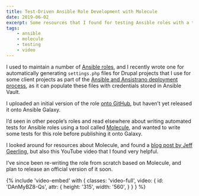 ```yaml
---
title: Test-Driven Ansible Role Development with Molecule
date: 2019-06-02
excerpt: Some resources that I found for testing Ansible roles with a tool called Molecule.
tags:
    - ansible
    - molecule
    - testing
    - video
---
```


I used to maintain a number of [Ansible roles][roles], and I recently wrote one
for automatically generating `settings.php` files for Drupal projects that I use
for some client projects as part of the [Ansible and Ansistrano deployment
process][talk], as it can populate these files with credentials stored in
Ansible Vault.

I uploaded an initial version of the role [onto GitHub][github], but haven’t yet
released it onto Ansible Galaxy.

I’d seen in other people’s roles and read elsewhere about writing automated
tests for Ansible roles using a tool called [Molecule][molecule], and wanted to
write some tests for this role before publishing it onto Galaxy.

I looked around for resources about Molecule, and found a [blog post by Jeff
Geerling][jeff-post], but also this YouTube video that I found very helpful.

I’ve since been re-writing the role from scratch based on Molecule, and plan to
release an official version of it soon.

{% include 'video-embed' with {
    classes: 'video-full',
    video: {
        id: 'DAnMyBZ8-Qs',
        attr: {
            height: '315',
            width: '560',
        }
    }
} %}

[github]: https://github.com/opdavies/ansible-role-drupal-settings
[jeff-post]:
  https://www.jeffgeerling.com/blog/2018/testing-your-ansible-roles-molecule
[molecule]: https://molecule.readthedocs.io
[roles]:
  https://docs.ansible.com/ansible/latest/user_guide/playbooks_reuse_roles.html
[talk]: /talks/deploying-php-ansible-ansistrano
